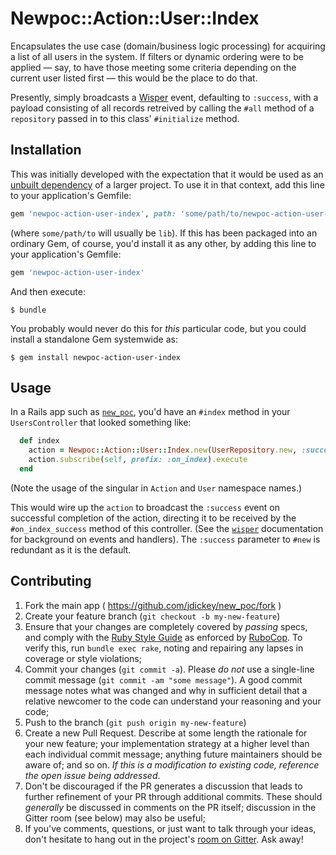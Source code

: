 # Newpoc::Action::User::Index

Encapsulates the use case (domain/business logic processing) for acquiring a
list of all users in the system. If filters or dynamic ordering were to be
applied &mdash; say, to have those meeting some criteria depending on the
current user listed first &mdash; this would be the place to do that.

Presently, simply broadcasts a [Wisper](https://github.com/krisleech/wisper)
event, defaulting to `:success`, with a payload consisting of all records
retreived by calling the `#all` method of a `repository` passed in to this
class' `#initialize` method.

## Installation

This was initially developed with the expectation that it would be used as an
[unbuilt dependency](http://pivotallabs.com/unbuilt-rails-dependencies-how-to-design-for-loosely-coupled-highly-cohesive-components-within-a-rails-application/)
of a larger project. To use it in that context, add this line to your
application's Gemfile:

```ruby
gem 'newpoc-action-user-index', path: 'some/path/to/newpoc-action-user-index'
```

(where `some/path/to` will usually be `lib`). If this has been packaged into an
ordinary Gem, of course, you'd install it as any other, by adding this line to
your application's Gemfile:

```ruby
gem 'newpoc-action-user-index'
```

And then execute:

    $ bundle

You probably would never do this for *this* particular code, but you could
install a standalone Gem systemwide as:

    $ gem install newpoc-action-user-index

## Usage

In a Rails app such as [`new_poc`](https://github.com/jdickey/new_poc), you'd
have an `#index` method in your `UsersController` that looked something like:

```ruby
  def index
    action = Newpoc::Action::User::Index.new(UserRepository.new, :success)
    action.subscribe(self, prefix: :on_index).execute
  end
```

(Note the usage of the singular in `Action` and `User` namespace names.)

This would wire up the `action` to broadcast the `:success` event on successful
completion of the action, directing it to be received by the `#on_index_success`
method of this controller. (See the [`wisper`](https://github.com/krisleech/wisper)
documentation for background on events and handlers). The `:success` parameter
to `#new` is redundant as it is the default.

## Contributing

1. Fork the main app ( https://github.com/jdickey/new_poc/fork )
1. Create your feature branch (`git checkout -b my-new-feature`)
1. Ensure that your changes are completely covered by *passing* specs, and comply with the [Ruby Style Guide](https://github.com/bbatsov/ruby-style-guide) as enforced by [RuboCop](https://github.com/bbatsov/rubocop). To verify this, run `bundle exec rake`, noting and repairing any lapses in coverage or style violations;
1. Commit your changes (`git commit -a`). Please *do not* use a single-line commit message (`git commit -am "some message"`). A good commit message notes what was changed and why in sufficient detail that a relative newcomer to the code can understand your reasoning and your code;
1. Push to the branch (`git push origin my-new-feature`)
1. Create a new Pull Request. Describe at some length the rationale for your new feature; your implementation strategy at a higher level than each individual commit message; anything future maintainers should be aware of; and so on. *If this is a modification to existing code, reference the open issue being addressed*.
1. Don't be discouraged if the PR generates a discussion that leads to further refinement of your PR through additional commits. These should *generally* be discussed in comments on the PR itself; discussion in the Gitter room (see below) may also be useful;
1. If you've comments, questions, or just want to talk through your ideas, don't hesitate to hang out in the project's [room on Gitter](https://gitter.im/jdickey/new_poc). Ask away!
